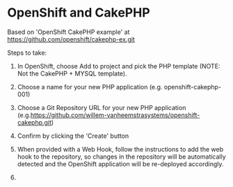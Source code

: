 # OpenShift and CakePHP

Based on 'OpenShift CakePHP example' at https://github.com/openshift/cakephp-ex.git

Steps to take:

1) In OpenShift, choose Add to project and pick the PHP template (NOTE: Not the CakePHP + MYSQL template).

2) Choose a name for your new PHP application (e.g. openshift-cakephp-001)

3) Choose a Git Repository URL for your new PHP application (e.g.https://github.com/willem-vanheemstrasystems/openshift-cakephp.git)

4) Confirm by clicking the 'Create' button

5) When provided with a Web Hook, follow the instructions to add the web hook to the repository, so changes in the repository will be automatically detected and the OpenShift application will be re-deployed accordingly.

6) 
